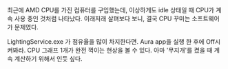 
 최근에 AMD CPU를 가진 컴퓨터를 구입했는데, 이상하게도 idle 상태일 때 CPU가 계속 사용 중인 것처럼 나타났다. 이래저래 살펴보다 보니, 결국 CPU 꾸미는 소프트웨어가 문제였다.

 LightingService.exe 가 점유율을 많이 차지한다면. Aura app을 실행 한 후에 Off시켜봐라. CPU 그래프 1개가 완전 꺽이는 현상을 볼 수 있다. 아마 '무지개'를 켰을 때 계속 계산하기 위해서 인듯 싶다.